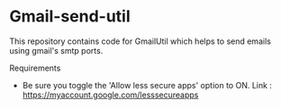 # Gmail-send-util
This repository contains code for GmailUtil which helps to send emails using gmail's smtp ports.

Requirements
- Be sure you toggle the 'Allow less secure apps' option to ON.
  Link : https://myaccount.google.com/lesssecureapps
